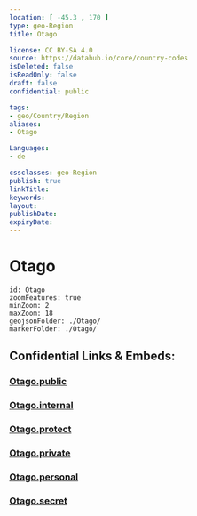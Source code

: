 ```yaml
---
location: [ -45.3 , 170 ] 
type: geo-Region
title: Otago

license: CC BY-SA 4.0
source: https://datahub.io/core/country-codes
isDeleted: false
isReadOnly: false
draft: false
confidential: public

tags:
- geo/Country/Region
aliases:
- Otago

Languages:
- de

cssclasses: geo-Region
publish: true
linkTitle: 
keywords: 
layout: 
publishDate: 
expiryDate: 
---
```


# Otago

```leaflet
id: Otago
zoomFeatures: true 
minZoom: 2 
maxZoom: 18
geojsonFolder: ./Otago/
markerFolder: ./Otago/
```


## Confidential Links & Embeds: 

### [Otago.public](/_public/\Earth\Continent\Australia\New_Zealand\Regions~New_ZealandOtago.public.md) 

### [Otago.internal](/_internal/\Earth\Continent\Australia\New_Zealand\Regions~New_ZealandOtago.internal.md) 

### [Otago.protect](/_protect/\Earth\Continent\Australia\New_Zealand\Regions~New_ZealandOtago.protect.md) 

### [Otago.private](/_private/\Earth\Continent\Australia\New_Zealand\Regions~New_ZealandOtago.private.md) 

### [Otago.personal](/_personal/\Earth\Continent\Australia\New_Zealand\Regions~New_ZealandOtago.personal.md) 

### [Otago.secret](/_secret/\Earth\Continent\Australia\New_Zealand\Regions~New_ZealandOtago.secret.md)

